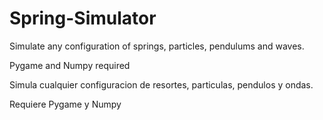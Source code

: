 # Spring-Simulator
Simulate any configuration of springs, particles, pendulums and waves.

Pygame and Numpy required


Simula cualquier configuracion de resortes, particulas, pendulos y ondas.

Requiere Pygame y Numpy
